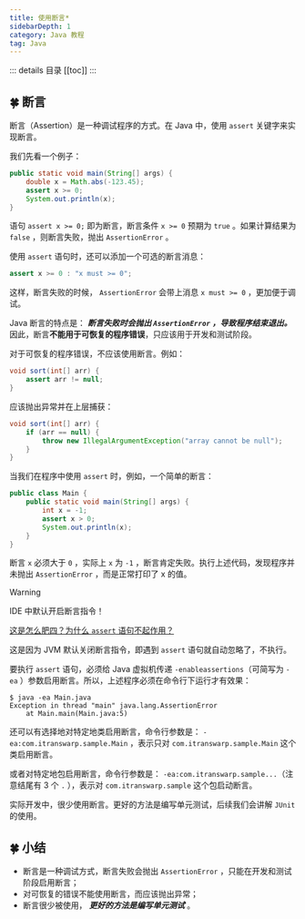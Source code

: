 ```yaml
---
title: 使用断言*
sidebarDepth: 1
category: Java 教程
tag: Java
---
```


::: details 目录
[[toc]]
:::


## 🍀 断言

断言（Assertion）是一种调试程序的方式。在 Java 中，使用 `assert` 关键字来实现断言。

我们先看一个例子：

```java
public static void main(String[] args) {
    double x = Math.abs(-123.45);
    assert x >= 0;
    System.out.println(x);
}
```

语句 `assert x >= 0;` 即为断言，断言条件 `x >= 0` 预期为 `true` 。如果计算结果为 `false` ，则断言失败，抛出 `AssertionError` 。

使用 `assert` 语句时，还可以添加一个可选的断言消息：

```java
assert x >= 0 : "x must >= 0";
```

这样，断言失败的时候， `AssertionError` 会带上消息 `x must >= 0` ，更加便于调试。

Java 断言的特点是： ***断言失败时会抛出 `AssertionError` ，导致程序结束退出。*** 因此，断言**不能用于可恢复的程序错误**，只应该用于开发和测试阶段。

对于可恢复的程序错误，不应该使用断言。例如：

```java
void sort(int[] arr) {
    assert arr != null;
}
```

应该抛出异常并在上层捕获：

```java
void sort(int[] arr) {
    if (arr == null) {
        throw new IllegalArgumentException("array cannot be null");
    }
}
```

当我们在程序中使用 `assert` 时，例如，一个简单的断言：

```java
public class Main {
    public static void main(String[] args) {
        int x = -1;
        assert x > 0;
        System.out.println(x);
    }
}
```

断言 `x` 必须大于 `0` ，实际上 `x` 为 `-1` ，断言肯定失败。执行上述代码，发现程序并未抛出 `AssertionError` ，而是正常打印了 x 的值。

> [!warning]
> IDE 中默认开启断言指令！

<u>这是怎么肥四？为什么 `assert` 语句不起作用？</u>

这是因为 JVM 默认关闭断言指令，即遇到 `assert` 语句就自动忽略了，不执行。

要执行 `assert` 语句，必须给 Java 虚拟机传递 `-enableassertions`（可简写为 `-ea` ）参数启用断言。所以，上述程序必须在命令行下运行才有效果：

```
$ java -ea Main.java
Exception in thread "main" java.lang.AssertionError
	at Main.main(Main.java:5)
```

还可以有选择地对特定地类启用断言，命令行参数是： `-ea:com.itranswarp.sample.Main` ，表示只对 `com.itranswarp.sample.Main` 这个类启用断言。

或者对特定地包启用断言，命令行参数是： `-ea:com.itranswarp.sample...`（注意结尾有 3 个 `.` ），表示对 `com.itranswarp.sample` 这个包启动断言。

实际开发中，很少使用断言。更好的方法是编写单元测试，后续我们会讲解 `JUnit` 的使用。


## 🍀 小结

- 断言是一种调试方式，断言失败会抛出 `AssertionError` ，只能在开发和测试阶段启用断言；
- 对可恢复的错误不能使用断言，而应该抛出异常；
- 断言很少被使用， ***更好的方法是编写单元测试*** 。




